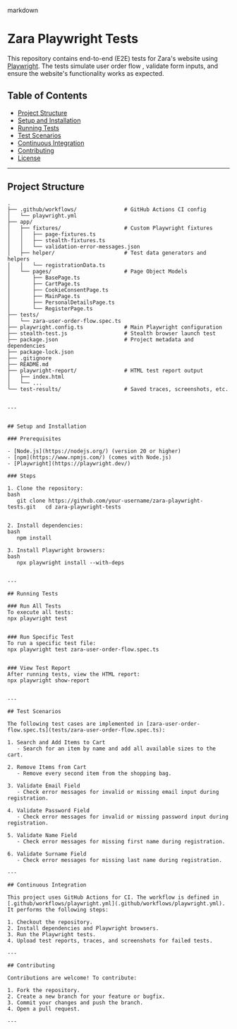 markdown
# Zara Playwright Tests

This repository contains end-to-end (E2E) tests for Zara's website using [Playwright](https://playwright.dev/). The tests simulate user order flow , validate form inputs, and ensure the website's functionality works as expected.

## Table of Contents

- [Project Structure](#project-structure)
- [Setup and Installation](#setup-and-installation)
- [Running Tests](#running-tests)
- [Test Scenarios](#test-scenarios)
- [Continuous Integration](#continuous-integration)
- [Contributing](#contributing)
- [License](#license)

---

## Project Structure

```text
.
├── .github/workflows/               # GitHub Actions CI config
│   └── playwright.yml
├── app/
│   ├── fixtures/                    # Custom Playwright fixtures
│   │   ├── page-fixtures.ts
│   │   ├── stealth-fixtures.ts
│   │   └── validation-error-messages.json
│   ├── helper/                      # Test data generators and helpers
│   │   └── registrationData.ts
│   └── pages/                       # Page Object Models
│       ├── BasePage.ts
│       ├── CartPage.ts
│       ├── CookieConsentPage.ts
│       ├── MainPage.ts
│       ├── PersonalDetailsPage.ts
│       └── RegisterPage.ts
├── tests/
│   └── zara-user-order-flow.spec.ts
├── playwright.config.ts             # Main Playwright configuration
├── stealth-test.js                  # Stealth browser launch test
├── package.json                     # Project metadata and dependencies
├── package-lock.json
├── .gitignore
├── README.md
├── playwright-report/               # HTML test report output
│   ├── index.html
│   └── ...
└── test-results/                    # Saved traces, screenshots, etc.


---


## Setup and Installation

### Prerequisites

- [Node.js](https://nodejs.org/) (version 20 or higher)
- [npm](https://www.npmjs.com/) (comes with Node.js)
- [Playwright](https://playwright.dev/)

### Steps

1. Clone the repository:
bash
   git clone https://github.com/your-username/zara-playwright-tests.git   cd zara-playwright-tests
   

2. Install dependencies:
bash
   npm install
   
3. Install Playwright browsers:
bash
   npx playwright install --with-deps
   

---

## Running Tests

### Run All Tests
To execute all tests:
npx playwright test


### Run Specific Test
To run a specific test file:
npx playwright test zara-user-order-flow.spec.ts


### View Test Report
After running tests, view the HTML report:
npx playwright show-report


---

## Test Scenarios

The following test cases are implemented in [zara-user-order-flow.spec.ts](tests/zara-user-order-flow.spec.ts):

1. Search and Add Items to Cart  
   - Search for an item by name and add all available sizes to the cart.

2. Remove Items from Cart  
   - Remove every second item from the shopping bag.

3. Validate Email Field  
   - Check error messages for invalid or missing email input during registration.

4. Validate Password Field  
   - Check error messages for invalid or missing password input during registration.

5. Validate Name Field  
   - Check error messages for missing first name during registration.

6. Validate Surname Field  
   - Check error messages for missing last name during registration.

---

## Continuous Integration

This project uses GitHub Actions for CI. The workflow is defined in [.github/workflows/playwright.yml](.github/workflows/playwright.yml). It performs the following steps:

1. Checkout the repository.
2. Install dependencies and Playwright browsers.
3. Run the Playwright tests.
4. Upload test reports, traces, and screenshots for failed tests.

---

## Contributing

Contributions are welcome! To contribute:

1. Fork the repository.
2. Create a new branch for your feature or bugfix.
3. Commit your changes and push the branch.
4. Open a pull request.

---
